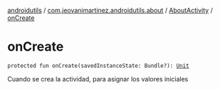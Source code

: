 [androidutils](../../index.md) / [com.jeovanimartinez.androidutils.about](../index.md) / [AboutActivity](index.md) / [onCreate](./on-create.md)

# onCreate

`protected fun onCreate(savedInstanceState: Bundle?): `[`Unit`](https://kotlinlang.org/api/latest/jvm/stdlib/kotlin/-unit/index.html)

Cuando se crea la actividad, para asignar los valores iniciales

